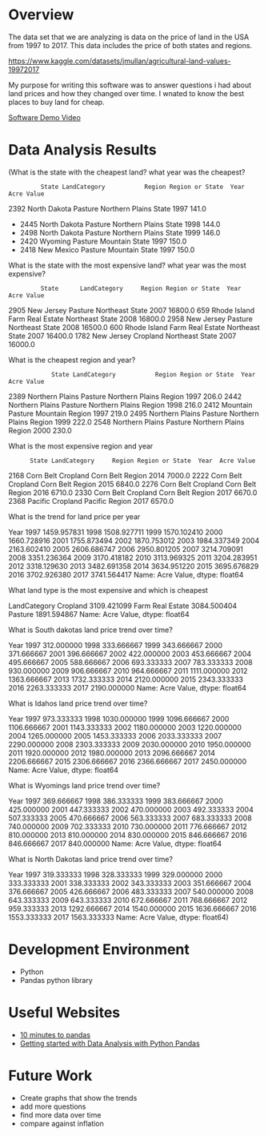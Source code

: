 # Overview

The data set that we are analyzing is data on the price of land in the USA from 1997 to 2017. This data includes the price of both states and regions.

https://www.kaggle.com/datasets/jmullan/agricultural-land-values-19972017


My purpose for writing this software was to answer questions i had about land prices and how they changed over time. I wnated to know the best places to buy land for cheap. 


[Software Demo Video](https://youtu.be/i2dV1DdB-3I)

# Data Analysis Results

(What is the state with the cheapest land? what year was the cheapest?

             State LandCategory           Region Region or State  Year  Acre Value
2392  North Dakota      Pasture  Northern Plains           State  1997       141.0
- 2445  North Dakota      Pasture  Northern Plains           State  1998       144.0
- 2498  North Dakota      Pasture  Northern Plains           State  1999       146.0
- 2420       Wyoming      Pasture         Mountain           State  1997       150.0
- 2418    New Mexico      Pasture         Mountain           State  1997       150.0

What is the state with the most expensive land? what year was the most expensive?

             State      LandCategory     Region Region or State  Year  Acre Value
2905    New Jersey           Pasture  Northeast           State  2007     16800.0
659   Rhode Island  Farm Real Estate  Northeast           State  2008     16800.0
2958    New Jersey           Pasture  Northeast           State  2008     16500.0
600   Rhode Island  Farm Real Estate  Northeast           State  2007     16400.0
1782    New Jersey          Cropland  Northeast           State  2007     16000.0

What is the cheapest region and year?

                State LandCategory           Region Region or State  Year  Acre Value
2389  Northern Plains      Pasture  Northern Plains          Region  1997       206.0
2442  Northern Plains      Pasture  Northern Plains          Region  1998       216.0
2412         Mountain      Pasture         Mountain          Region  1997       219.0
2495  Northern Plains      Pasture  Northern Plains          Region  1999       222.0
2548  Northern Plains      Pasture  Northern Plains          Region  2000       230.0

What is the most expensive region and year

          State LandCategory     Region Region or State  Year  Acre Value
2168  Corn Belt     Cropland  Corn Belt          Region  2014      7000.0
2222  Corn Belt     Cropland  Corn Belt          Region  2015      6840.0
2276  Corn Belt     Cropland  Corn Belt          Region  2016      6710.0
2330  Corn Belt     Cropland  Corn Belt          Region  2017      6670.0
2368    Pacific     Cropland    Pacific          Region  2017      6570.0

What is the trend for land price per year

Year
1997    1459.957831
1998    1508.927711
1999    1570.102410
2000    1660.728916
2001    1755.873494
2002    1870.753012
2003    1984.337349
2004    2163.602410
2005    2606.686747
2006    2950.801205
2007    3214.709091
2008    3351.236364
2009    3170.418182
2010    3113.969325
2011    3204.283951
2012    3318.129630
2013    3482.691358
2014    3634.951220
2015    3695.676829
2016    3702.926380
2017    3741.564417
Name: Acre Value, dtype: float64

What land type is the most expensive and which is cheapest

LandCategory
Cropland            3109.421099
Farm Real Estate    3084.500404
Pasture             1891.594867
Name: Acre Value, dtype: float64

What is South dakotas land price trend over time?

Year
1997     312.000000
1998     333.666667
1999     343.666667
2000     371.666667
2001     396.666667
2002     422.000000
2003     453.666667
2004     495.666667
2005     588.666667
2006     693.333333
2007     783.333333
2008     930.000000
2009     906.666667
2010     964.666667
2011    1111.000000
2012    1363.666667
2013    1732.333333
2014    2120.000000
2015    2343.333333
2016    2263.333333
2017    2190.000000
Name: Acre Value, dtype: float64

What is Idahos land price trend over time?

Year
1997     973.333333
1998    1030.000000
1999    1096.666667
2000    1106.666667
2001    1143.333333
2002    1180.000000
2003    1220.000000
2004    1265.000000
2005    1453.333333
2006    2033.333333
2007    2290.000000
2008    2303.333333
2009    2030.000000
2010    1950.000000
2011    1920.000000
2012    1980.000000
2013    2096.666667
2014    2206.666667
2015    2306.666667
2016    2366.666667
2017    2450.000000
Name: Acre Value, dtype: float64

What is Wyomings land price trend over time?

Year
1997    369.666667
1998    386.333333
1999    383.666667
2000    425.000000
2001    447.333333
2002    470.000000
2003    492.333333
2004    507.333333
2005    470.666667
2006    563.333333
2007    683.333333
2008    740.000000
2009    702.333333
2010    730.000000
2011    776.666667
2012    810.000000
2013    810.000000
2014    830.000000
2015    846.666667
2016    846.666667
2017    840.000000
Name: Acre Value, dtype: float64

What is North Dakotas land price trend over time?

Year
1997     319.333333
1998     328.333333
1999     329.000000
2000     333.333333
2001     338.333333
2002     343.333333
2003     351.666667
2004     376.666667
2005     426.666667
2006     483.333333
2007     540.000000
2008     643.333333
2009     643.333333
2010     672.666667
2011     768.666667
2012     959.333333
2013    1292.666667
2014    1540.000000
2015    1636.666667
2016    1553.333333
2017    1563.333333
Name: Acre Value, dtype: float64)

# Development Environment

- Python
- Pandas python library

# Useful Websites

* [10 minutes to pandas](https://pandas.pydata.org/docs/user_guide/10min.html#min) 
* [Getting started with Data Analysis with Python Pandas](https://towardsdatascience.com/getting-started-to-data-analysis-with-python-pandas-with-titanic-dataset-a195ab043c77)

# Future Work

* Create graphs that show the trends 
* add more questions
* find more data over time
* compare against inflation